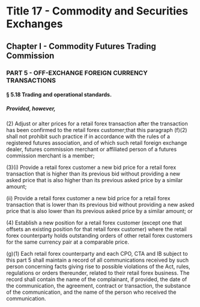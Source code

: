 
# Title 17 - Commodity and Securities Exchanges
## Chapter I - Commodity Futures Trading Commission
### PART 5 - OFF-EXCHANGE FOREIGN CURRENCY TRANSACTIONS
#### § 5.18 Trading and operational standards.
##### Provided, however,

(2) Adjust or alter prices for a retail forex transaction after the transaction has been confirmed to the retail forex customer;that this paragraph (f)(2) shall not prohibit such practice if in accordance with the rules of a registered futures association, and of which such retail foreign exchange dealer, futures commission merchant or affiliated person of a futures commission merchant is a member;

(3)(i) Provide a retail forex customer a new bid price for a retail forex transaction that is higher than its previous bid without providing a new asked price that is also higher than its previous asked price by a similar amount;

(ii) Provide a retail forex customer a new bid price for a retail forex transaction that is lower than its previous bid without providing a new asked price that is also lower than its previous asked price by a similar amount; or

(4) Establish a new position for a retail forex customer (except one that offsets an existing position for that retail forex customer) where the retail forex counterparty holds outstanding orders of other retail forex customers for the same currency pair at a comparable price.

(g)(1) Each retail forex counterparty and each CPO, CTA and IB subject to this part 5 shall maintain a record of all communications received by such person concerning facts giving rise to possible violations of the Act, rules, regulations or orders thereunder, related to their retail forex business. The record shall contain the name of the complainant, if provided, the date of the communication, the agreement, contract or transaction, the substance of the communication, and the name of the person who received the communication.
